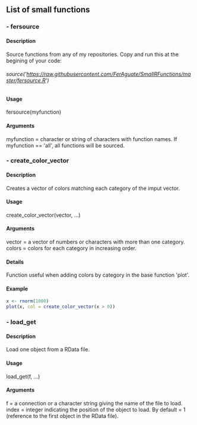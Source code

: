 ## List of small functions
### - fersource
#### Description
Source functions from any of my repositories.
Copy and run this at the begining of your code:<br />

###### source('https://raw.githubusercontent.com/FerAguate/SmallRFunctions/master/fersource.R')

#### Usage
fersource(myfunction)
#### Arguments
myfunction = character or string of characters with function names. If myfunction == 'all', all functions will be sourced.

### - create_color_vector
#### Description
Creates a vector of colors matching each category of the imput vector.
#### Usage
create_color_vector(vector, ...)
#### Arguments
vector = a vector of numbers or characters with more than one category.<br />
colors = colors for each category in increasing order.
#### Details
Function useful when adding colors by category in the base function 'plot'.
#### Example
```R
x <- rnorm(1000)
plot(x, col = create_color_vector(x > 0))
```

### - load_get
#### Description
Load one object from a RData file.
#### Usage
load_get(f, ...)
#### Arguments
f = a connection or a character string giving the name of the file to load.<br />
index = integer indicating the position of the object to load. By default = 1 (reference to the first object in the RData file).
